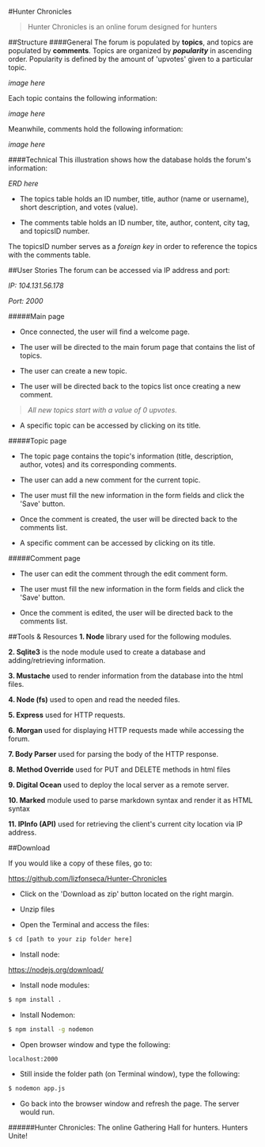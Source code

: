 #Hunter Chronicles

>Hunter Chronicles is an online forum designed for hunters

##Structure
####General
The forum is populated by **topics**, and topics are  populated by **comments**. Topics are organized by _**popularity**_ in ascending order. Popularity is defined by the amount of 'upvotes' given to a particular topic.

_image here_


Each topic contains the following information:

_image here_

Meanwhile, comments hold the following information:

_image here_

####Technical
This illustration shows how the database holds the forum's information:

_ERD here_

+ The topics table holds an ID number, title, author (name or username), short description, and votes (value).

+ The comments table holds an ID number, tite, author, content, city tag, and topicsID number.

The topicsID number serves as a _foreign key_ in order to reference the topics with the comments table.

##User Stories
The forum can be accessed via IP address and port:

 _IP: 104.131.56.178_

 _Port: 2000_

#####Main page
+ Once connected, the user will find a welcome page.

+ The user will be directed to the main forum page that contains the list of topics.

+ The user can create a new topic.

+ The user will be directed back to the topics list once creating a new comment.

 >_All new topics start with a value of 0 upvotes._

+ A specific topic can be accessed by clicking on its title.

#####Topic page
+ The topic page contains the topic's information (title, description, author, votes) and its corresponding comments.

+ The user can add a new comment for the current topic.

+ The user must fill the new information in the form fields and click the 'Save' button.

+ Once the comment is created, the user will be directed back to the comments list.

+ A specific comment can be accessed by clicking on its title.

#####Comment page

+ The user can edit the comment through the edit comment form.

+ The user must fill the new information in the form fields and click the 'Save' button.

+ Once the comment is edited, the user will be directed back to the comments list.

##Tools & Resources
**1. Node** library used for the following modules.

**2. Sqlite3** is the node module used to create a database and adding/retrieving information.

**3. Mustache** used to render information from the database into the html files.

**4. Node (fs)** used to open and read the needed files.

**5. Express** used for HTTP requests.

**6. Morgan** used for displaying HTTP requests made while accessing the forum.

**7. Body Parser** used for parsing the body of the HTTP response.

**8. Method Override** used for PUT and DELETE methods in html files

**9. Digital Ocean** used to deploy the local server as a remote server.

**10. Marked** module used to parse markdown syntax and render it as HTML syntax

**11. IPInfo (API)** used for retrieving the client's current city location via IP address.

##Download

  If you would like a copy of these files, go to:

  https://github.com/lizfonseca/Hunter-Chronicles

+ Click on the 'Download as zip' button located on the right margin.

+ Unzip files

+ Open the Terminal and access the files:
```bash
$ cd [path to your zip folder here]
```

+ Install node:

https://nodejs.org/download/

+ Install node modules:

```bash
$ npm install .
```

+ Install Nodemon:

```bash
$ npm install -g nodemon
```

+ Open browser window and type the following:

``` localhost:2000 ```

+ Still inside the folder path (on Terminal window), type the following:

```bash
$ nodemon app.js
```

+ Go back into the browser window and refresh the page. The server would run.

######Hunter Chronicles: The online Gathering Hall for hunters. Hunters Unite!
